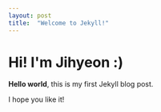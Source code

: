 ```yaml
---
layout: post
title:  "Welcome to Jekyll!"
---
```


# Hi! I'm Jihyeon :)

**Hello world**, this is my first Jekyll blog post.

I hope you like it!
